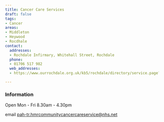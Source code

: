 ```yaml
---
title: Cancer Care Services
draft: false
tags:
- Cancer
areas:
- Middleton
- Heywood
- Rocdhale
contact:
  addresses:
  - Rochdale Infirmary, Whitehall Street, Rochdale
  phone:
  - 01706 517 982
  web_addresses:
  - https://www.ourrochdale.org.uk/kb5/rochdale/directory/service.page?id=35t-lGd4Qus

---
```


### Information

Open Mon - Fri 8.30am - 4.30pm

email  pah-tr.hmrcommunitycancercareservice@nhs.net
